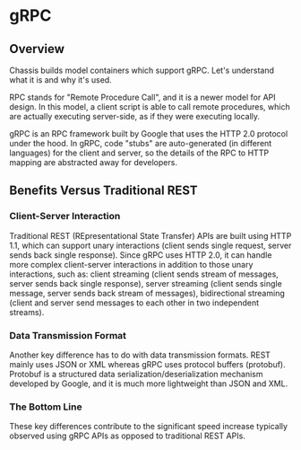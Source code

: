 # gRPC

## Overview

Chassis builds model containers which support gRPC. Let's understand what it is and why it's used.

RPC stands for "Remote Procedure Call", and it is a newer model for API design. In this model, a client script is able to call remote procedures, which are actually executing server-side, as if they were executing locally. 

gRPC is an RPC framework built by Google that uses the HTTP 2.0 protocol under the hood. In gRPC, code "stubs" are auto-generated (in different languages) for the client and server, so the details of the RPC to HTTP mapping are abstracted away for developers.

## Benefits Versus Traditional REST

### Client-Server Interaction

Traditional REST (REpresentational State Transfer) APIs are built using HTTP 1.1, which can support unary interactions (client sends single request, server sends back single response). Since gRPC uses HTTP 2.0, it can handle more complex client-server interactions in addition to those unary interactions, such as: client streaming (client sends stream of messages, server sends back single response), server streaming (client sends single message, server sends back stream of messages), bidirectional streaming (client and server send messages to each other in two independent streams). 

### Data Transmission Format

Another key difference has to do with data transmission formats. REST mainly uses JSON or XML whereas gRPC uses protocol buffers (protobuf). Protobuf is a structured data serialization/deserialization mechanism developed by Google, and it is much more lightweight than JSON and XML. 

### The Bottom Line

These key differences contribute to the significant speed increase typically observed using gRPC APIs as opposed to traditional REST APIs.
